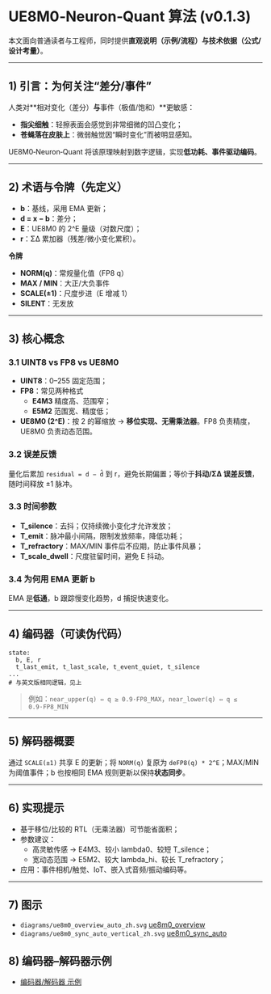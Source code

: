 # UE8M0‑Neuron‑Quant 算法 (v0.1.3)

本文面向普通读者与工程师，同时提供**直观说明（示例/流程）**与**技术依据（公式/设计考量）**。

---
## 1) 引言：为何关注“差分/事件”
人类对**相对变化（差分）**与**事件（极值/饱和）**更敏感：
- **指尖细触**：轻擦表面会感觉到非常细微的凹凸变化；
- **苍蝇落在皮肤上**：微弱触觉因“瞬时变化”而被明显感知。

UE8M0‑Neuron‑Quant 将该原理映射到数字逻辑，实现**低功耗、事件驱动编码**。

---
## 2) 术语与令牌（先定义）
- **b**：基线，采用 EMA 更新；  
- **d = x − b**：差分；  
- **E**：UE8M0 的 2^E 量级（对数尺度）；  
- **r**：ΣΔ 累加器（残差/微小变化累积）。

**令牌**
- **NORM(q)**：常规量化值（FP8 q）  
- **MAX / MIN**：大正/大负事件  
- **SCALE(±1)**：尺度步进（E 增减 1）  
- **SILENT**：无发放

---
## 3) 核心概念
### 3.1 UINT8 vs FP8 vs UE8M0
- **UINT8**：0–255 固定范围；
- **FP8**：常见两种格式  
  - **E4M3** 精度高、范围窄；  
  - **E5M2** 范围宽、精度低；
- **UE8M0 (2^E)**：按 2 的幂缩放 → **移位实现、无需乘法器**。FP8 负责精度，UE8M0 负责动态范围。

### 3.2 误差反馈
量化后累加 `residual = d − d̂` 到 r，避免长期偏置；等价于**抖动/ΣΔ 误差反馈**，随时间释放 ±1 脉冲。

### 3.3 时间参数
- **T_silence**：去抖；仅持续微小变化才允许发放；  
- **T_emit**：脉冲最小间隔，限制发放频率，降低功耗；  
- **T_refractory**：MAX/MIN 事件后不应期，防止事件风暴；  
- **T_scale_dwell**：尺度驻留时间，避免 E 抖动。

### 3.4 为何用 EMA 更新 b
EMA 是**低通**，b 跟踪慢变化趋势，d 捕捉快速变化。

---
## 4) 编码器（可读伪代码）
```pseudo
state:
  b, E, r
  t_last_emit, t_last_scale, t_event_quiet, t_silence
...
# 与英文版相同逻辑，见上
```
> 例如：`near_upper(q) ⇔ q ≥ 0.9·FP8_MAX`，`near_lower(q) ⇔ q ≤ 0.9·FP8_MIN`

---
## 5) 解码器概要
通过 `SCALE(±1)` 共享 E 的更新；将 `NORM(q)` 复原为 `deFP8(q) * 2^E`；MAX/MIN 为阈值事件；b 也按相同 EMA 规则更新以保持**状态同步**。

---
## 6) 实现提示
- 基于移位/比较的 RTL（无乘法器）可节能省面积；  
- 参数建议：  
  - 高灵敏传感 → E4M3、较小 lambda0、较短 T_silence；  
  - 宽动态范围 → E5M2、较大 lambda_hi、较长 T_refractory；  
- 应用：事件相机/触觉、IoT、嵌入式音频/振动编码等。

---
## 7) 图示
- `diagrams/ue8m0_overview_auto_zh.svg` 
  [ue8m0_overview](diagrams/ue8m0_overview_auto_zh.svg) 
- `diagrams/ue8m0_sync_auto_vertical_zh.svg`
  [ue8m0_sync_auto](diagrams/ue8mue8m0_sync_auto_vertical_zh.svg)

## 8) 编码器–解码器示例
- [编码器/解码器 示例](encdec_example_zh.md)
